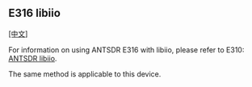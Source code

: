 ## E316 libiio

[[中文]](../../../cn/device_and_usage_manual/ANTSDR_E_Series_Module/ANTSDR_E316_Reference_Manual/AntsdrE316_libiio_cn.html)


For information on using ANTSDR E316 with libiio, please refer to E310: [ANTSDR libiio](../ANTSDR_E310_Reference_Manual/AntsdrE310_libiio.md).

The same method is applicable to this device.
